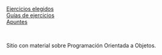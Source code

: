 [Ejercicios elegidos](./repo-index.md)  
[Guías de ejercicios](./guias-ejercicios.md)  
[Apuntes](./apuntes.md)

<br>

Sitio con material sobre Programación Orientada a Objetos.
